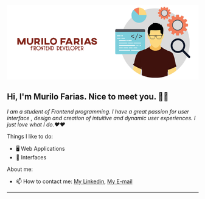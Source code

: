 <p align="center">
  <a href="">
    <img src="https://raw.githubusercontent.com/murilofarias2/murilofarias/main/gitBanner.png" alt="gitBanner" title="Murilo Farias" border="0">
  </a>
</p>

## Hi, I'm Murilo Farias. Nice to meet you. 👋🏾

*I am a student of Frontend programming. I have a great passion for user interface , design and creation of intuitive and dynamic user experiences. I just love what I do.❤️❤️*

Things I like to do:

- 🖥 Web Applications
- 🎨 Interfaces

About me:

- 📫 How to contact me: [My Linkedin](https://www.linkedin.com/in/murilo-farias-545b011b5/), [My E-mail](mafap@ecomp.poli.br)
---
